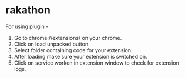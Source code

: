 # rakathon

For using plugin - 

1. Go to chrome://extensions/ on your chrome.
2. Click on load unpacked button.
3. Select folder containing code for your extension.
4. After loading make sure your extension is switched on.
5. Click on service worken in extension window to check for extension logs.

